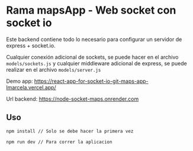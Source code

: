 # Rama mapsApp - Web socket con socket io

Este backend contiene todo lo necesario para configurar un servidor de express + socket.io.

Cualquier conexión adicional de sockets, se puede hacer en el archivo ```models/sockets.js``` y cualquier middleware adicional de express, se puede realizar en el archivo ```models/server.js```

Demo app: https://react-app-for-socket-io-git-maps-app-lmarcela.vercel.app/

Url backend: https://node-socket-maps.onrender.com

## Uso
```bash
npm install // Solo se debe hacer la primera vez
```
```bash
npm run dev // Para correr la aplicacion
```

